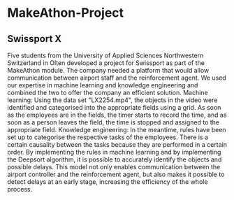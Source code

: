 # MakeAthon-Project
## Swissport X ##

Five students from the University of Applied Sciences Northwestern Switzerland in Olten developed a project for Swissport as part of the MakeAthon module.
The company needed a platform that would allow communication between airport staff and the reinforcement agent. 
We used our expertise in machine learning and knowledge engineering and combined the two to offer the company an efficient solution. 
Machine learning: Using the data set "LX2254.mp4", the objects in the video were identified and categorised into the appropriate fields using a grid. As soon as the employees are in the fields, the timer starts to record the time, and as soon as a person leaves the field, the time is stopped and assigned to the appropriate field. 
Knowledge engineering: In the meantime, rules have been set up to categorise the respective tasks of the employees. There is a certain causality between the tasks because they are performed in a certain order. 
By implementing the rules in machine learning and by implementing the Deepsort algorithm, it is possible to accurately identify the objects and possible delays. 
This model not only enables communication between the airport controller and the reinforcement agent, but also makes it possible to detect delays at an early stage, increasing the efficiency of the whole process.
